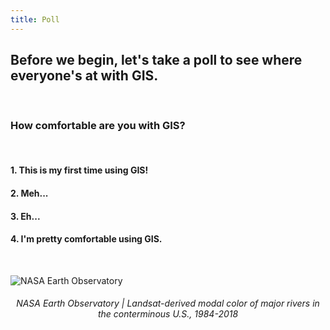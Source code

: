 ```yaml
---
title: Poll
---
```


## Before we begin, let's take a poll to see where everyone's at with GIS.

<br>

### How comfortable are you with GIS?

<br>

#### 1. This is my first time using GIS!

#### 2. Meh...

#### 3. Eh...

#### 4. I'm pretty comfortable using GIS.

<br>

![NASA Earth Observatory](/arcgis_online/img/rivers_changing_colors.jpg)
<html> <center><h6>NASA Earth Observatory | Landsat-derived modal color of major rivers in the conterminous U.S., 1984-2018</h6></center> </html>
